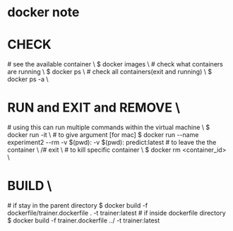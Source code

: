 # docker note

# CHECK 

\# see the available container \\
$ docker images \\
\# check what containers are running \\
$ docker ps \\
\# check all containers(exit and running) \\ 
$ docker ps -a \\ 

# RUN and EXIT and REMOVE \\
\# using this can run multiple commands within the virtual machine \\
$ docker run -it <NAME> \\
\# to give argument [for mac]
$ docker run --name experiment2 --rm -v $(pwd)<Yourpath1>:<Virtualpath1> -v $(pwd)<Yourpath2>:<Virtualpath2> predict:latest <Virtualpath1> <Virtualpath2>
\# to leave the the container \\
/# exit \\
\# to kill specific container \\
$ docker rm <container_id> \\

# BUILD \\
\# if stay in the parent directory
$ docker build -f dockerfile/trainer.dockerfile . -t trainer:latest
\# if inside dockerfile directory
$ docker build -f trainer.dockerfile ../ -t trainer:latest
